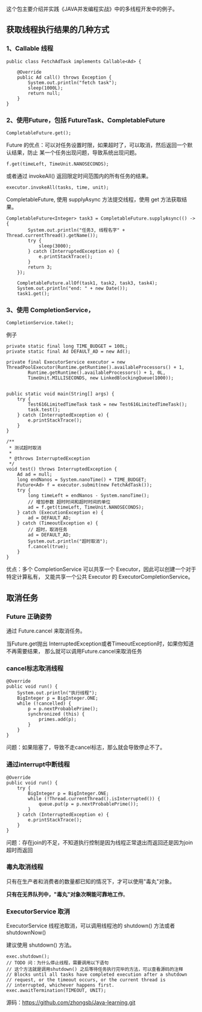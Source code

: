 这个包主要介绍并实践《JAVA并发编程实战》中的多线程开发中的例子。


## 获取线程执行结果的几种方式

### 1、Callable 线程

    public class FetchAdTask implements Callable<Ad> {
    
        @Override
        public Ad call() throws Exception {
            System.out.println("fetch task");
            sleep(1000L);
            return null;
        }
    }

### 2、使用Future，包括 FutureTask、CompletableFuture

    CompletableFuture.get();
    
Future 的优点：可以对任务设置时限，如果超时了，可以取消，然后返回一个默认结果，防止
某一个任务出现问题，导致系统出现问题。

    f.get(timeLeft, TimeUnit.NANOSECONDS);
    
或者通过 invokeAll() 返回限定时间范围内的所有任务的结果。     

    executor.invokeAll(tasks, time, unit);   

CompletableFuture, 使用 supplyAsync 方法提交线程，使用 get 方法获取结果。

    CompletableFuture<Integer> task3 = CompletableFuture.supplyAsync(() -> {
            System.out.println("任务3, 线程名字" + Thread.currentThread().getName());
            try {
                sleep(3000);
            } catch (InterruptedException e) {
                e.printStackTrace();
            }
            return 3;
        });

        CompletableFuture.allOf(task1, task2, task3, task4);
        System.out.println("end: " + new Date());
        task1.get();

### 3、使用 CompletionService，

    CompletionService.take();
    
例子

    private static final long TIME_BUDGET = 100L;
    private static final Ad DEFAULT_AD = new Ad();

    private final ExecutorService executor = new ThreadPoolExecutor(Runtime.getRuntime().availableProcessors() + 1,
            Runtime.getRuntime().availableProcessors() + 1, 0L,
            TimeUnit.MILLISECONDS, new LinkedBlockingQueue(1000));
    

    public static void main(String[] args) {
        try {
            Test616LimitedTimeTask task = new Test616LimitedTimeTask();
            task.test();
        } catch (InterruptedException e) {
            e.printStackTrace();
        }
    }

    /**
     * 测试超时取消
     *
     * @throws InterruptedException
     */
    void test() throws InterruptedException {
        Ad ad = null;
        long endNanos = System.nanoTime() + TIME_BUDGET;
        Future<Ad> f = executor.submit(new FetchAdTask());
        try {
            long timeLeft = endNanos - System.nanoTime();
            // 增加参数 超时时间和超时时间的单位
            ad = f.get(timeLeft, TimeUnit.NANOSECONDS);
        } catch (ExecutionException e) {
            ad = DEFAULT_AD;
        } catch (TimeoutException e) {
            // 超时，取消任务
            ad = DEFAULT_AD;
            System.out.println("超时取消");
            f.cancel(true);
        }
    }    
    
优点：多个 CompletionService 可以共享一个 Executor，因此可以创建一个对于特定计算私有，
又能共享一个公共 Executor 的 ExecutorCompletionService。

## 取消任务

### Future 正确姿势

通过 Future.cancel 来取消任务。

当Future.get抛出 InterruptedException或者TimeoutException时，如果你知道不再需要结果，
那么就可以调用Future.cancel来取消任务

### cancel标志取消线程

```
@Override
public void run() {
    System.out.println("执行线程");
    BigInteger p = BigInteger.ONE;
    while (!cancelled) {
        p = p.nextProbablePrime();
        synchronized (this) {
            primes.add(p);
        }
    }
}
```

问题：如果阻塞了，导致不走cancel标志，那么就会导致停止不了。

### 通过interrupt中断线程

```
@Override
public void run() {
    try {
        BigInteger p = BigInteger.ONE;
        while (!Thread.currentThread().isInterrupted()) {
            queue.put(p = p.nextProbablePrime());
        }
    } catch (InterruptedException e) {
        e.printStackTrace();
    }
}
```

问题：存在join的不足，不知道执行控制是因为线程正常退出而返回还是因为join超时而返回

### 毒丸取消线程

只有在生产者和消费者的数量都已知的情况下，才可以使用"毒丸"对象。

**只有在无界队列中，"毒丸"对象次啊能可靠地工作**。

### ExecutorService 取消

ExecutorService 线程池取消，可以调用线程池的 shutdown() 方法或者 shutdownNow()

建议使用 shutdown() 方法。

```
exec.shutdown();
// TODO 问：为什么停止线程，需要调用以下语句
// 这个方法就是调用shutdown() 之后等待任务执行完毕的方法，可以查看源码的注释
// Blocks until all tasks have completed execution after a shutdown
// request, or the timeout occurs, or the current thread is
// interrupted, whichever happens first.
exec.awaitTermination(TIMEOUT, UNIT);
```

源码：https://github.com/zhongsb/Java-learning.git